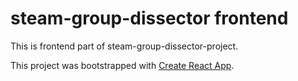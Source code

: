 # steam-group-dissector frontend

This is frontend part of steam-group-dissector-project.

This project was bootstrapped with [Create React App](https://github.com/facebookincubator/create-react-app).
